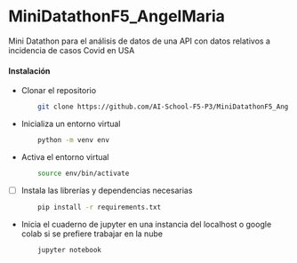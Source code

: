 # MiniDatathonF5_AngelMaria
Mini Datathon para el análisis de datos de una API con datos relativos a incidencia de casos Covid en USA

#### Instalación

-   Clonar el repositorio
    ```bash
        git clone https://github.com/AI-School-F5-P3/MiniDatathonF5_AngelMaria.git
    ```
-   Inicializa un entorno virtual
    ```bash
        python -m venv env
    ```
-   Activa el entorno virtual
    ```bash
        source env/bin/activate
    ```
-   [ ] Instala las librerías y dependencias necesarias
    ```bash
        pip install -r requirements.txt
    ```
-   Inicia el cuaderno de jupyter en una instancia del localhost o google colab si se prefiere trabajar en la nube
    ```bash
    	jupyter notebook
    ```
